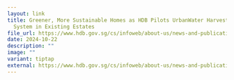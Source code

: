 ```yaml
---
layout: link
title: Greener, More Sustainable Homes as HDB Pilots UrbanWater Harvesting
  System in Existing Estates
file_url: https://www.hdb.gov.sg/cs/infoweb/about-us/news-and-publications/press-releases/28032022-Greener-More-Sustainable-Homes
date: 2024-10-22
description: ""
image: ""
variant: tiptap
external: https://www.hdb.gov.sg/cs/infoweb/about-us/news-and-publications/press-releases/28032022-Greener-More-Sustainable-Homes
---
```

